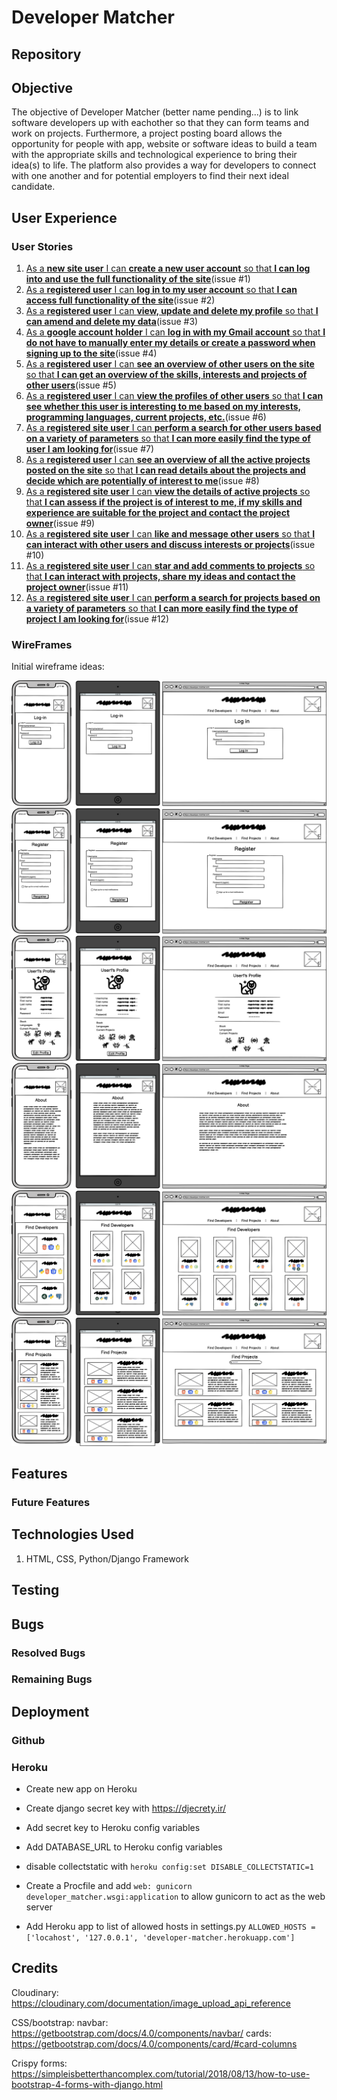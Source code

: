 
# Developer Matcher

## Repository
<!-- Link to repo here once live -->

## Objective
The objective of Developer Matcher (better name pending...) is to link software developers up with eachother so that they can form teams and work on projects. Furthermore, a project posting board allows the opportunity for people with app, website or software ideas to build a team with the appropriate skills and technological experience to bring their idea(s) to life. The platform also provides a way for developers to connect with one another and for potential employers to find their next ideal candidate.


## User Experience
### User Stories
1. [As a **new site user** I can **create a new user account** so that **I can log into and use the full functionality of the site**](https://github.com/dragon-fire-fly/developer_matcher/issues/1)(issue #1)
2. [As a **registered user** I can **log in to my user account** so that **I can access full functionality of the site**](https://github.com/dragon-fire-fly/developer_matcher/issues/2)(issue #2)
3. [As a **registered user** I can **view, update and delete my profile** so that **I can amend and delete my data**](https://github.com/dragon-fire-fly/developer_matcher/issues/3)(issue #3)
4. [As a **google account holder** I can **log in with my Gmail account** so that **I do not have to manually enter my details or create a password when signing up to the site**](https://github.com/dragon-fire-fly/developer_matcher/issues/4)(issue #4)
5. [As a **registered user** I can **see an overview of other users on the site** so that **I can get an overview of the skills, interests and projects of other users**](https://github.com/dragon-fire-fly/developer_matcher/issues/5)(issue #5)
6. [As a **registered user** I can **view the profiles of other users** so that **I can see whether this user is interesting to me based on my interests, programming languages, current projects, etc.**](https://github.com/dragon-fire-fly/developer_matcher/issues/6)(issue #6)
7. [As a **registered site user** I can **perform a search for other users based on a variety of parameters** so that **I can more easily find the type of user I am looking for**](https://github.com/dragon-fire-fly/developer_matcher/issues/7)(issue #7)
8. [As a **registered user** I can **see an overview of all the active projects posted on the site** so that **I can read details about the projects and decide which are potentially of interest to me**](https://github.com/dragon-fire-fly/developer_matcher/issues/8)(issue #8)
9. [As a **registered site user** I can **view the details of active projects** so that **I can assess if the project is of interest to me, if my skills and experience are suitable for the project and contact the project owner**](https://github.com/dragon-fire-fly/developer_matcher/issues/9)(issue #9)
10. [As a **registered site user** I can **like and message other users** so that **I can interact with other users and discuss interests or projects**](https://github.com/dragon-fire-fly/developer_matcher/issues/10)(issue #10)
11. [As a **registered site user** I can **star and add comments to projects** so that **I can interact with projects, share my ideas and contact the project owner**](https://github.com/dragon-fire-fly/developer_matcher/issues/11)(issue #11)
12. [As a **registered site user** I can **perform a search for projects based on a variety of parameters** so that **I can more easily find the type of project I am looking for**](https://github.com/dragon-fire-fly/developer_matcher/issues/12)(issue #12)

### WireFrames
Initial wireframe ideas:

![Log in page](static/wireframes/home_login.png)
![Register](static/wireframes/register.png)
![Profile page](static/wireframes/profile.png)
![About page](static/wireframes/about.png)
![Find developers page](static/wireframes/find_developers.png)
![Find projects page](static/wireframes/find_projects.png)


## Features



### Future Features

## Technologies Used
1. HTML, CSS, Python/Django Framework



## Testing

## Bugs

### Resolved Bugs

### Remaining Bugs

## Deployment
### Github

### Heroku
- Create new app on Heroku

- Create django secret key with https://djecrety.ir/
- Add secret key to Heroku config variables
- Add DATABASE_URL to Heroku config variables 
- disable collectstatic with `heroku config:set DISABLE_COLLECTSTATIC=1`

- Create a Procfile and add `web: gunicorn developer_matcher.wsgi:application` to allow gunicorn to act as the web server
- Add Heroku app to list of allowed hosts in settings.py `ALLOWED_HOSTS = ['locahost', '127.0.0.1', 'developer-matcher.herokuapp.com']`

## Credits

Cloudinary:
https://cloudinary.com/documentation/image_upload_api_reference

CSS/bootstrap:
navbar:
https://getbootstrap.com/docs/4.0/components/navbar/
cards:
https://getbootstrap.com/docs/4.0/components/card/#card-columns

Crispy forms:
https://simpleisbetterthancomplex.com/tutorial/2018/08/13/how-to-use-bootstrap-4-forms-with-django.html

